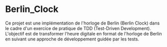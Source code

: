 # Berlin_Clock
Ce projet est une implémentation de l'horloge de Berlin (Berlin Clock) dans le cadre d'un exercice de pratique de TDD (Test-Driven Development). L'objectif est de transformer l'heure digitale en format de l'horloge de Berlin en suivant une approche de développement guidée par les tests.

